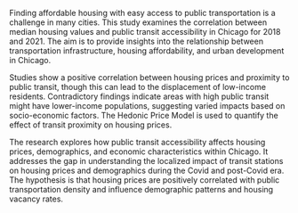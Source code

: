 Finding affordable housing with easy access to public transportation is a challenge in many cities. This study examines the correlation between median housing values and public transit accessibility in Chicago for 2018 and 2021. The aim is to provide insights into the relationship between transportation infrastructure, housing affordability, and urban development in Chicago.

Studies show a positive correlation between housing prices and proximity to public transit, though this can lead to the displacement of low-income residents. Contradictory findings indicate areas with high public transit might have lower-income populations, suggesting varied impacts based on socio-economic factors. The Hedonic Price Model is used to quantify the effect of transit proximity on housing prices.

The research explores how public transit accessibility affects housing prices, demographics, and economic characteristics within Chicago. It addresses the gap in understanding the localized impact of transit stations on housing prices and demographics during the Covid and post-Covid era. The hypothesis is that housing prices are positively correlated with public transportation density and influence demographic patterns and housing vacancy rates.
